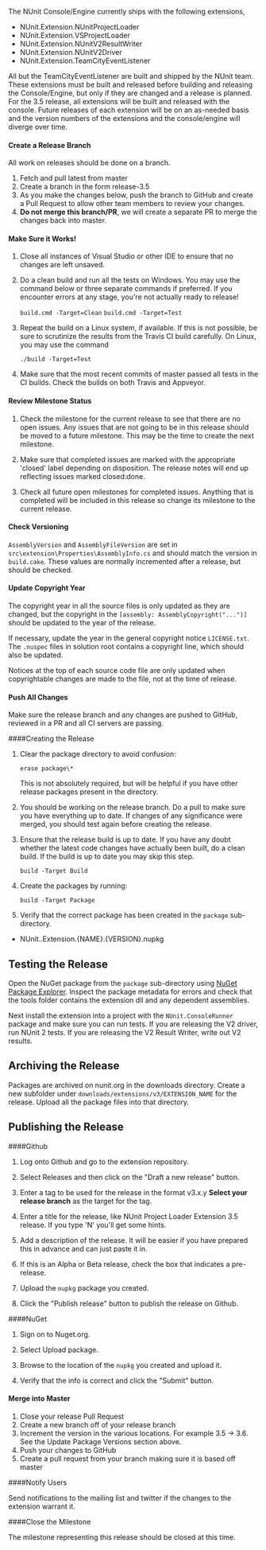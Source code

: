 The NUnit Console/Engine currently ships with the following extensions,

* NUnit.Extension.NUnitProjectLoader
* NUnit.Extension.VSProjectLoader
* NUnit.Extension.NUnitV2ResultWriter
* NUnit.Extension.NUnitV2Driver
* NUnit.Extension.TeamCityEventListener

All but the TeamCityEventListener are built and shipped by the NUnit team. These extensions must be built and released before building and releasing the Console/Engine, but only if they are changed and a release is planned. For the 3.5 release, all extensions will be built and released with the console. Future releases of each extension will be on an as-needed basis and the version numbers of the extensions and the console/engine will diverge over time.

#### Create a Release Branch

All work on releases should be done on a branch.

1. Fetch and pull latest from master
2. Create a branch in the form release-3.5
3. As you make the changes below, push the branch to GitHub and create a Pull Request to allow other team members to review your changes.
4. **Do not merge this branch/PR**, we will create a separate PR to merge the changes back into master.

#### Make Sure it Works!

1. Close all instances of Visual Studio or other IDE to ensure that no changes are left unsaved.

2. Do a clean build and run all the tests on Windows. You may use the command below or three separate commands if preferred. If you encounter errors at any stage, you're not actually ready to release!

      `build.cmd -Target=Clean`
      `build.cmd -Target=Test`

3. Repeat the build on a Linux system, if available. If this is not possible, be sure to scrutinize the results from the Travis CI build carefully. On Linux, you may use the command

      `./build -Target=Test`

4. Make sure that the most recent commits of master passed all tests in the CI builds. Check the builds on both Travis and Appveyor.

#### Review Milestone Status

1. Check the milestone for the current release to see that there are no open issues. Any issues that are not going to be in this release should be moved to a future milestone. This may be the time to create the next milestone.

2. Make sure that completed issues are marked with the appropriate 'closed' label depending on disposition. The release notes will end up reflecting issues marked closed:done.

3. Check all future open milestones for completed issues. Anything that is completed will be included in this release so change its milestone to the current release.

#### Check Versioning

`AssemblyVersion` and `AssemblyFileVersion` are set in `src\extension\Properties\AssemblyInfo.cs` and should match the version in `build.cake`. These values are normally incremented after a release, but should be checked.

#### Update Copyright Year

The copyright year in all the source files is only updated as they are changed, but the copyright in the `[assembly: AssemblyCopyright("...")]` should be updated to the year of the release.

If necessary, update the year in the general copyright notice `LICENSE.txt`. The `.nuspec` files in solution root contains a copyright line, which should also be updated.

Notices at the top of each source code file are only updated when copyrightable changes are made to the file, not at the time of release.

#### Push All Changes

Make sure the release branch and any changes are pushed to GitHub, reviewed in a PR and all CI servers are passing.

####Creating the Release

1. Clear the package directory to avoid confusion:

      `erase package\*`

   This is not absolutely required, but will be helpful if you have other release packages present
   in the directory.

2. You should be working on the release branch. Do a pull to make sure you have everything up to date. If changes of any significance were merged, you should test again before creating the release.

3. Ensure that the release build is up to date. If you have any doubt whether the latest code changes 
   have actually been built, do a clean build. If the build is up to date you may skip this step.

      `build -Target Build`

4. Create the packages by running:

      `build -Target Package`

5. Verify that the correct package has been created in the `package` sub-directory.

  * NUnit..Extension.{NAME}.{VERSION}.nupkg

Testing the Release
-------------------

Open the NuGet package from the `package` sub-directory using [NuGet Package Explorer](https://github.com/NuGetPackageExplorer/NuGetPackageExplorer). Inspect the package metadata for errors and check that the tools folder contains the extension dll and any dependent assemblies.

Next install the extension into a project with the `NUnit.ConsoleRunner` package and make sure you can run tests. If you are releasing the V2 driver, run NUnit 2 tests. If you are releasing the V2 Result Writer, write out V2 results.

Archiving the Release
---------------------

Packages are archived on nunit.org in the downloads directory. Create a new subfolder under `downloads/extensions/v3/EXTENSION_NAME` for the release. Upload all the package files into that directory.

Publishing the Release
----------------------

####Github

1. Log onto Github and go to the extension repository.

2. Select Releases and then click on the "Draft a new release" button.

3. Enter a tag to be used for the release in the format v3.x.y **Select your release branch** as the target for the tag.

4. Enter a title for the release, like NUnit Project Loader Extension 3.5 release. If you type 'N' you'll get some hints.

5. Add a description of the release. It will be easier if you have prepared this in advance and can just paste it in.

6. If this is an Alpha or Beta release, check the box that indicates a pre-release.

7. Upload the `nupkg` package you created.

8. Click the "Publish release" button to publish the release on Github.

####NuGet

1. Sign on to Nuget.org.

2. Select Upload package.

3. Browse to the location of the `nupkg` you created and upload it.

4. Verify that the info is correct and click the "Submit" button.

#### Merge into Master

1. Close your release Pull Request
2. Create a new branch off of your release branch
3. Increment the version in the various locations. For example 3.5 -> 3.6. See the Update Package Versions section above.
4. Push your changes to GitHub
5. Create a pull request from your branch making sure it is based off master

####Notify Users

Send notifications to the mailing list and twitter if the changes to the extension warrant it.

####Close the Milestone

The milestone representing this release should be closed at this time.